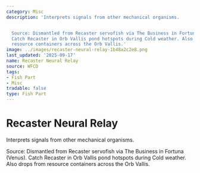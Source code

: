 ```yaml
---
category: Misc
description: 'Interprets signals from other mechanical organisms.


  Source: Dismantled from Recaster servofish via The Business in Fortuna (Venus).
  Catch Recaster in Orb Vallis pond hotspots during Cold weather. Also drops from
  resource containers across the Orb Vallis.'
image: ../images/recaster-neural-relay-1b48a2c2e8.png
last_updated: '2025-09-17'
name: Recaster Neural Relay
source: WFCD
tags:
- Fish Part
- Misc
tradable: false
type: Fish Part
---
```


# Recaster Neural Relay

Interprets signals from other mechanical organisms.

Source: Dismantled from Recaster servofish via The Business in Fortuna (Venus). Catch Recaster in Orb Vallis pond hotspots during Cold weather. Also drops from resource containers across the Orb Vallis.

